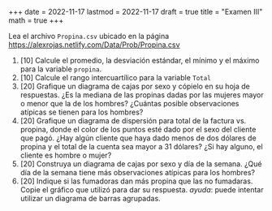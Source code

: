 +++
date      = 2022-11-17
lastmod   = 2022-11-17
draft     = true
title     = "Examen III"
math      = true
+++

Lea el archivo `Propina.csv` ubicado en la página https://alexrojas.netlify.com/Data/Prob/Propina.csv

1. [10] Calcule el promedio, la desviación estándar, el mínimo y el máximo para la variable  `propina`.
2. [10] Calcule el rango intercuartílico para la variable `Total`
3. [20] Grafique un diagrama de cajas por sexo y cópielo en su hoja de respuestas. ¿Es la mediana de las propinas dadas por las mujeres mayor o menor que la de los hombres? ¿Cuántas posible observaciones atípicas se tienen para los hombres?
4. [20] Grafique un diagrama de dispersión para total de la factura vs. propina, donde el color de los puntos esté dado por el sexo del cliente que pagó. ¿Hay algún cliente que haya dado menos de dos dólares de propina y el total de la cuenta sea mayor a 31 dólares? ¿Si hay alguno, el cliente es hombre o mujer?
5. [20] Construya un diagrama de cajas por sexo y día de la semana. ¿Qué día de la semana tiene más observaciones atípicas para los hombres?
6. [20] Indique si las fumadoras dan más propina que las no fumadaras. Copie el gráfico que utilizó para dar su respuesta. *ayuda*: puede intentar utilizar un diagrama de barras agrupadas.
